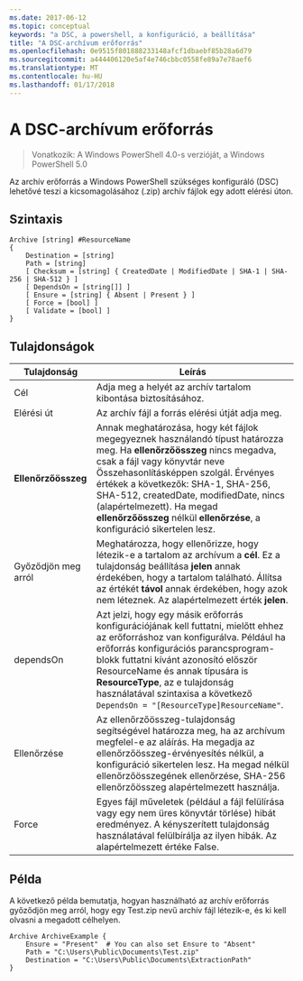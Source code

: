 ```yaml
---
ms.date: 2017-06-12
ms.topic: conceptual
keywords: "a DSC, a powershell, a konfiguráció, a beállítása"
title: "A DSC-archívum erőforrás"
ms.openlocfilehash: 0e9515f801888233148afcf1dbaebf85b28a6d79
ms.sourcegitcommit: a444406120e5af4e746cbbc0558fe89a7e78aef6
ms.translationtype: MT
ms.contentlocale: hu-HU
ms.lasthandoff: 01/17/2018
---
```

# <a name="dsc-archive-resource"></a>A DSC-archívum erőforrás

> Vonatkozik: A Windows PowerShell 4.0-s verzióját, a Windows PowerShell 5.0

Az archív erőforrás a Windows PowerShell szükséges konfiguráló (DSC) lehetővé teszi a kicsomagolásához (.zip) archív fájlok egy adott elérési úton.

## <a name="syntax"></a>Szintaxis
```MOF
Archive [string] #ResourceName
{
    Destination = [string]
    Path = [string]
    [ Checksum = [string] { CreatedDate | ModifiedDate | SHA-1 | SHA-256 | SHA-512 } ]
    [ DependsOn = [string[]] ]
    [ Ensure = [string] { Absent | Present } ]
    [ Force = [bool] ]
    [ Validate = [bool] ]
}
```

## <a name="properties"></a>Tulajdonságok

|  Tulajdonság  |  Leírás   |
|---|---|
| Cél| Adja meg a helyét az archív tartalom kibontása biztosításához.|
| Elérési út| Az archív fájl a forrás elérési útját adja meg.|
| __Ellenőrzőösszeg__| Annak meghatározása, hogy két fájlok megegyeznek használandó típust határozza meg. Ha __ellenőrzőösszeg__ nincs megadva, csak a fájl vagy könyvtár neve Összehasonlításképpen szolgál. Érvényes értékek a következők: SHA-1, SHA-256, SHA-512, createdDate, modifiedDate, nincs (alapértelmezett). Ha megad __ellenőrzőösszeg__ nélkül __ellenőrzése__, a konfiguráció sikertelen lesz.|
| Győződjön meg arról| Meghatározza, hogy ellenőrizze, hogy létezik-e a tartalom az archívum a __cél__. Ez a tulajdonság beállítása __jelen__ annak érdekében, hogy a tartalom található. Állítsa az értékét __távol__ annak érdekében, hogy azok nem léteznek. Az alapértelmezett érték __jelen__.|
| dependsOn | Azt jelzi, hogy egy másik erőforrás konfigurációjának kell futtatni, mielőtt ehhez az erőforráshoz van konfigurálva. Például ha erőforrás konfigurációs parancsprogram-blokk futtatni kívánt azonosító először ResourceName és annak típusára is __ResourceType__, az e tulajdonság használatával szintaxisa a következő `DependsOn = "[ResourceType]ResourceName"`.|
| Ellenőrzése| Az ellenőrzőösszeg-tulajdonság segítségével határozza meg, ha az archívum megfelel-e az aláírás. Ha megadja az ellenőrzőösszeg-érvényesítés nélkül, a konfiguráció sikertelen lesz. Ha megad nélkül ellenőrzőösszegének ellenőrzése, SHA-256 ellenőrzőösszeg alapértelmezett használja.|
| Force| Egyes fájl műveletek (például a fájl felülírása vagy egy nem üres könyvtár törlése) hibát eredményez. A kényszerített tulajdonság használatával felülbírálja az ilyen hibák. Az alapértelmezett értéke False.|

## <a name="example"></a>Példa

A következő példa bemutatja, hogyan használható az archív erőforrás győződjön meg arról, hogy egy Test.zip nevű archív fájl létezik-e, és ki kell olvasni a megadott célhelyen.

```
Archive ArchiveExample {
    Ensure = "Present"  # You can also set Ensure to "Absent"
    Path = "C:\Users\Public\Documents\Test.zip"
    Destination = "C:\Users\Public\Documents\ExtractionPath"
}
```

